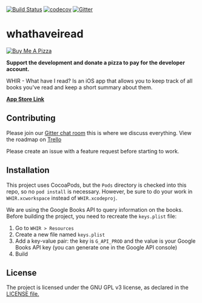 [![Build Status](https://travis-ci.org/bcye/whathaveiread.svg?branch=master)](https://travis-ci.org/bcye/whathaveiread)
[![codecov](https://codecov.io/gh/bcye/whathaveiread/branch/master/graph/badge.svg)](https://codecov.io/gh/bcye/whathaveiread)
[![Gitter](https://badges.gitter.im/cash-log/community.svg)](https://gitter.im/whathaveiread/community?utm_source=share-link&utm_medium=link&utm_campaign=share-link)

# whathaveiread

[![Buy Me A Pizza](https://www.buymeacoffee.com/assets/img/custom_images/black_img.png)](https://www.buymeacoffee.com/bruceroet)

**Support the development and donate a pizza to pay for the developer account.**

WHIR - What have I read? Is an iOS app that allows you to keep track of all books you've read and keep a short summary about them.

**[App Store Link](https://itunes.apple.com/us/app/whir/id1368037703?ls=1&mt=8)**

## Contributing

Please join our [Gitter chat room](https://gitter.im/whathaveiread/community?utm_source=share-link&utm_medium=link&utm_campaign=share-link) this is where we discuss everything. View the roadmap on [Trello](https://trello.com/b/yiVirTlX)

Please create an issue with a feature request before starting to work.

## Installation

This project uses CocoaPods, but the `Pods` directory is checked into this repo, so no `pod install` is necessary. However, be sure to do your work in `WHIR.xcworkspace` instead of `WHIR.xcodeproj`.

We are using the Google Books API to query information on the books. Before building the project, you need to recreate the `keys.plist` file:
1. Go to `WHIR > Resources`
2. Create a new file named `keys.plist`
3. Add a key-value pair: the key is `G_API_PROD` and the value is your Google Books API key (you can generate one in the Google API console)
4. Build


## License

The project is licensed under the GNU GPL v3 license, as declared in the [LICENSE file.](LICENSE)
